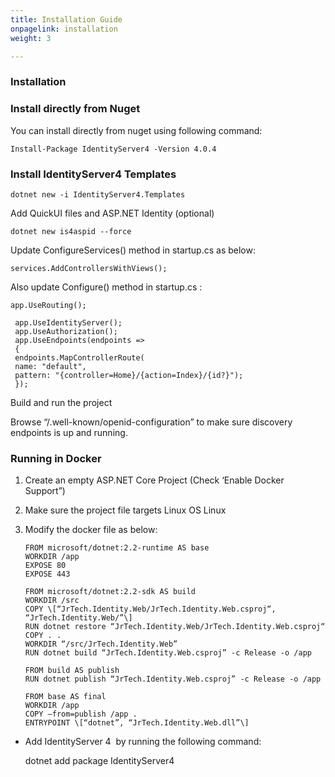 ```yaml
---
title: Installation Guide
onpagelink: installation
weight: 3

---
```


### **Installation**

### Install directly from Nuget

You can install directly from nuget using following command:

    Install-Package IdentityServer4 -Version 4.0.4

### Install IdentityServer4 Templates

    dotnet new -i IdentityServer4.Templates  
  

Add QuickUI files and ASP.NET Identity (optional)

    dotnet new is4aspid --force  
  
  

Update ConfigureServices() method in startup.cs as below:

    services.AddControllersWithViews();  
  

Also update Configure() method in startup.cs :

    app.UseRouting();  
       
     app.UseIdentityServer();  
     app.UseAuthorization();   
     app.UseEndpoints(endpoints =>  
     {  
     endpoints.MapControllerRoute(  
     name: "default",  
     pattern: "{controller=Home}/{action=Index}/{id?}");  
     });  
  

Build and run the project

  
Browse “/.well-known/openid-configuration” to make sure discovery endpoints is up and running.

### Running in Docker

1.  Create an empty ASP.NET Core Project (Check ‘Enable Docker Support”)
2.  Make sure the project file targets Linux OS <DockerDefaultTargetOS>Linux</DockerDefaultTargetOS>
3.  Modify the docker file as below:

  
        FROM microsoft/dotnet:2.2-runtime AS base  
        WORKDIR /app  
        EXPOSE 80  
        EXPOSE 443  
           
        FROM microsoft/dotnet:2.2-sdk AS build  
        WORKDIR /src  
        COPY \[“JrTech.Identity.Web/JrTech.Identity.Web.csproj“, “JrTech.Identity.Web/”\]  
        RUN dotnet restore “JrTech.Identity.Web/JrTech.Identity.Web.csproj“  
        COPY . .  
        WORKDIR “/src/JrTech.Identity.Web”  
        RUN dotnet build “JrTech.Identity.Web.csproj” -c Release -o /app  
           
        FROM build AS publish  
        RUN dotnet publish “JrTech.Identity.Web.csproj” -c Release -o /app  
           
        FROM base AS final  
        WORKDIR /app  
        COPY –from=publish /app .  
        ENTRYPOINT \[“dotnet”, “JrTech.Identity.Web.dll”\]  
      
      
      

*   Add IdentityServer 4  by running the following command:  
      
    dotnet add package IdentityServer4
